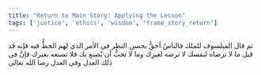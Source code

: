 ```yaml
---
title: "Return to Main Story: Applying the Lesson"
tags: ['justice', 'ethics', 'wisdom', "frame_story_return"]
---
```


 ثم قال الفيلسوف للملك فالناسُ أحقُّ بحسن النظر في الأمر الذي لهم الحظُّ فيه فإنه قد قيل ما لا ترضاه لنفسك لا ترضه لغيرِك وما لا تحبُّ أن يُصنع بك فلا تصنعه بغيرك فإنَّ في ذلك العدل وفي العدل رضا الله تعالى
